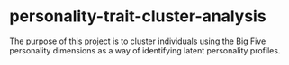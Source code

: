 # personality-trait-cluster-analysis
The purpose of this project is to cluster individuals using the Big Five personality dimensions as a way of identifying latent personality profiles.
